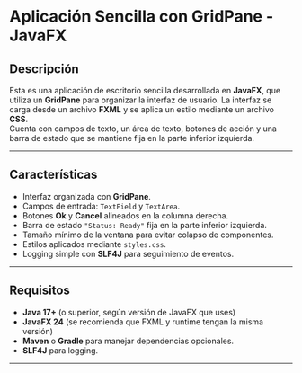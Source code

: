 # Aplicación Sencilla con GridPane - JavaFX

## Descripción
Esta es una aplicación de escritorio sencilla desarrollada en **JavaFX**, que utiliza un **GridPane** para organizar la interfaz de usuario. La interfaz se carga desde un archivo **FXML** y se aplica un estilo mediante un archivo **CSS**.  
Cuenta con campos de texto, un área de texto, botones de acción y una barra de estado que se mantiene fija en la parte inferior izquierda.

---

## Características
- Interfaz organizada con **GridPane**.
- Campos de entrada: `TextField` y `TextArea`.
- Botones **Ok** y **Cancel** alineados en la columna derecha.
- Barra de estado `"Status: Ready"` fija en la parte inferior izquierda.
- Tamaño mínimo de la ventana para evitar colapso de componentes.
- Estilos aplicados mediante `styles.css`.
- Logging simple con **SLF4J** para seguimiento de eventos.

---

## Requisitos
- **Java 17+** (o superior, según versión de JavaFX que uses)
- **JavaFX 24** (se recomienda que FXML y runtime tengan la misma versión)
- **Maven** o **Gradle** para manejar dependencias opcionales.
- **SLF4J** para logging.

---
